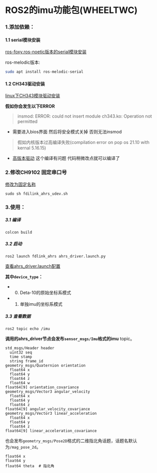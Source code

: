 # ROS2的imu功能包(WHEELTWC)

### 1.添加依赖：
#### 1.1 serial模块安装
[ros-foxy,ros-noetic版本的serial模块安装](https://icode.best/i/32316244547594)

ros-melodic版本:
```bash
sudo apt install ros-melodic-serial
```
#### 1.2 CH343驱动安装

[linux下CH343模块驱动安装](https://github.com/WCHSoftGroup/ch343ser_linux)

**假如你会发生以下ERROR**

>insmod: ERROR: could not insert module ch343.ko: Operation not permitted

+ 需要进入bios界面 然后将安全模式关掉 否则无法insmod

>假如内核版本过高编译失败(compilation error on pop os 21.10 with kernal 5.16.15)

+ [高版本驱动](https://github.com/GreatestCapacity/ch343ser_linux) 这个编译有问题 代码稍微改点就可以编译了
### 2.修改CH9102 固定串口号

[修改为固定名称](./fdilink_ahrs_udev.sh)

```shell
sudo sh fdilink_ahrs_udev.sh
```

### 3.使用：    
##### 3.1 编译
```shell
colcon build
```
##### 3.2 启动
```shell
ros2 launch fdlink_ahrs ahrs_driver.launch.py
```
[查看ahrs_driver.launch配置](./launch/ahrs_driver.launch.py)

**其中`device_type`：**

+ 0. Deta-10的原始坐标系模式
+ 1. 单独imu的坐标系模式


##### 3.3 查看数据
```shell
ros2 topic echo /imu
```


**调用的ahrs_driver节点会发布`sensor_msgs/Imu`格式的imu** topic。
```
std_msgs/Header header
  uint32 seq
  time stamp
  string frame_id
geometry_msgs/Quaternion orientation
  float64 x
  float64 y
  float64 z
  float64 w
float64[9] orientation_covariance
geometry_msgs/Vector3 angular_velocity
  float64 x
  float64 y
  float64 z
float64[9] angular_velocity_covariance
geometry_msgs/Vector3 linear_acceleration
  float64 x
  float64 y
  float64 z
float64[9] linear_acceleration_covariance
```
也会发布`geometry_msgs/Pose2D`格式的二维指北角话题，话题名默认为`/mag_pose_2d`。
```
float64 x
float64 y
float64 theta  # 指北角
```

